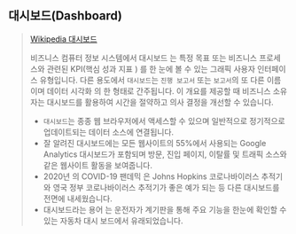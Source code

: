 ## 대시보드(Dashboard)
> [Wikipedia 대시보드](https://en.wikipedia.org/wiki/Dashboard_(business))
>
> 비즈니스 컴퓨터 정보 시스템에서 대시보드 는 특정 목표 또는 비즈니스 프로세스와 관련된 KPI(핵심 성과 지표 ) 를 한 눈에 볼 수 있는 그래픽 사용자 인터페이스 유형입니다. 다른 용도에서 `대시보드`는 `진행 보고서` 또는 `보고서`의 또 다른 이름이며 데이터 시각화 의 한 형태로 간주됩니다. 이 개요를 제공할 때 비즈니스 소유자는 대시보드를 활용하여 시간을 절약하고 의사 결정을 개선할 수 있습니다.
> * `대시보드`는 종종 웹 브라우저에서 액세스할 수 있으며 일반적으로 정기적으로 업데이트되는 데이터 소스에 연결됩니다.
> * 잘 알려진 대시보드에는 모든 웹사이트의 55%에서 사용되는 Google Analytics 대시보드가 포함되며 방문, 진입 페이지, 이탈률 및 트래픽 소스와 같은 웹사이트 활동을 보여줍니다.
> * 2020년 의 COVID-19 팬데믹 은 Johns Hopkins 코로나바이러스 추적기와 영국 정부 코로나바이러스 추적기가 좋은 예가 되는 등 다른 대시보드를 전면에 내세웠습니다.
> * 대시보드라는 용어 는 운전자가 계기판을 통해 주요 기능을 한눈에 확인할 수 있는 자동차 대시 보드에서 유래되었습니다.

